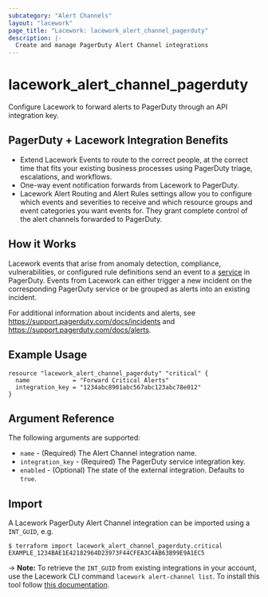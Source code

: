 ```yaml
---
subcategory: "Alert Channels"
layout: "lacework"
page_title: "Lacework: lacework_alert_channel_pagerduty"
description: |-
  Create and manage PagerDuty Alert Channel integrations
---
```


# lacework\_alert\_channel\_pagerduty

Configure Lacework to forward alerts to PagerDuty through an API integration key.

## PagerDuty + Lacework Integration Benefits
* Extend Lacework Events to route to the correct people, at the correct time that fits your existing business processes using PagerDuty triage, escalations, and workflows.
* One-way event notification forwards from Lacework to PagerDuty.
* Lacework Alert Routing and Alert Rules settings allow you to configure which events and severities to receive and which resource groups and event categories you want events for. They grant complete control of the alert channels forwarded to PagerDuty.

## How it Works
Lacework events that arise from anomaly detection, compliance, vulnerabilities, or configured rule definitions
send an event to a [service](https://support.pagerduty.com/docs/services-and-integrations#section-configuring-services-and-integrations)
in PagerDuty. Events from Lacework can either trigger a new incident on the corresponding PagerDuty service or
be grouped as alerts into an existing incident.

For additional information about incidents and alerts, see https://support.pagerduty.com/docs/incidents and https://support.pagerduty.com/docs/alerts.

## Example Usage

```hcl
resource "lacework_alert_channel_pagerduty" "critical" {
  name            = "Forward Critical Alerts"
  integration_key = "1234abc8901abc567abc123abc78e012"
}
```

## Argument Reference

The following arguments are supported:

* `name` - (Required) The Alert Channel integration name.
* `integration_key` - (Required) The PagerDuty service integration key.
* `enabled` - (Optional) The state of the external integration. Defaults to `true`.

## Import

A Lacework PagerDuty Alert Channel integration can be imported using a `INT_GUID`, e.g.

```
$ terraform import lacework_alert_channel_pagerduty.critical EXAMPLE_1234BAE1E42182964D23973F44CFEA3C4AB63B99E9A1EC5
```
-> **Note:** To retrieve the `INT_GUID` from existing integrations in your account, use the
	Lacework CLI command `lacework alert-channel list`. To install this tool follow
	[this documentation](https://docs.lacework.com/cli/).

